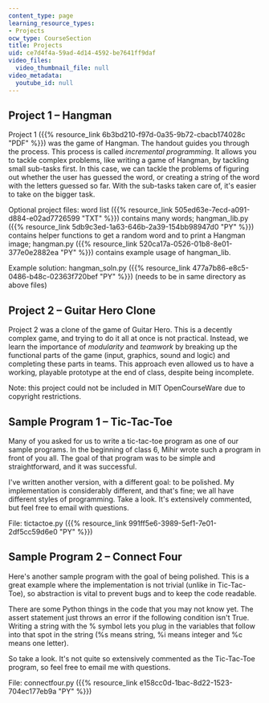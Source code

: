 ```yaml
---
content_type: page
learning_resource_types:
- Projects
ocw_type: CourseSection
title: Projects
uid: ce7d4f4a-59ad-4d14-4592-be7641ff9daf
video_files:
  video_thumbnail_file: null
video_metadata:
  youtube_id: null
---
```


Project 1 – Hangman
-------------------

Project 1 ({{% resource_link 6b3bd210-f97d-0a35-9b72-cbacb174028c "PDF" %}}) was the game of Hangman. The handout guides you through the process. This process is called _incremental programming_. It allows you to tackle complex problems, like writing a game of Hangman, by tackling small sub-tasks first. In this case, we can tackle the problems of figuring out whether the user has guessed the word, or creating a string of the word with the letters guessed so far. With the sub-tasks taken care of, it's easier to take on the bigger task.

Optional project files: word list ({{% resource_link 505ed63e-7ecd-a091-d884-e02ad7726599 "TXT" %}}) contains many words; hangman\_lib.py ({{% resource_link 5db9c3ed-1a63-646b-2a39-154bb98947d0 "PY" %}}) contains helper functions to get a random word and to print a Hangman image; hangman.py ({{% resource_link 520ca17a-0526-01b8-8e01-377e0e2882ea "PY" %}}) contains example usage of hangman\_lib.

Example solution: hangman\_soln.py ({{% resource_link 477a7b86-e8c5-0486-b48c-02363f720bef "PY" %}}) (needs to be in same directory as above files)

Project 2 – Guitar Hero Clone
-----------------------------

Project 2 was a clone of the game of Guitar Hero. This is a decently complex game, and trying to do it all at once is not practical. Instead, we learn the importance of _modularity_ and _teamwork_ by breaking up the functional parts of the game (input, graphics, sound and logic) and completing these parts in teams. This approach even allowed us to have a working, playable prototype at the end of class, despite being incomplete.

Note: this project could not be included in MIT OpenCourseWare due to copyright restrictions.

Sample Program 1 – Tic-Tac-Toe
------------------------------

Many of you asked for us to write a tic-tac-toe program as one of our sample programs. In the beginning of class 6, Mihir wrote such a program in front of you all. The goal of that program was to be simple and straightforward, and it was successful.

I've written another version, with a different goal: to be polished. My implementation is considerably different, and that's fine; we all have different styles of programming. Take a look. It's extensively commented, but feel free to email with questions.

File: tictactoe.py ({{% resource_link 991ff5e6-3989-5ef1-7e01-2df5cc59d6e0 "PY" %}})

Sample Program 2 – Connect Four
-------------------------------

Here's another sample program with the goal of being polished. This is a great example where the implementation is not trivial (unlike in Tic-Tac-Toe), so abstraction is vital to prevent bugs and to keep the code readable.

There are some Python things in the code that you may not know yet. The assert statement just throws an error if the following condition isn't True. Writing a string with the % symbol lets you plug in the variables that follow into that spot in the string (%s means string, %i means integer and %c means one letter).

So take a look. It's not quite so extensively commented as the Tic-Tac-Toe program, so feel free to email me with questions.

File: connectfour.py ({{% resource_link e158cc0d-1bac-8d22-1523-704ec177eb9a "PY" %}})
